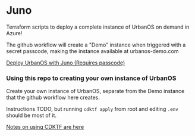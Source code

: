 # Juno

Terraform scripts to deploy a complete instance of UrbanOS on demand in Azure!

The github workflow will create a "Demo" instance when triggered with a
secret passcode, making the instance available at urbanos-demo.com

[Deploy UrbanOS with Juno (Requires passcode)]()

### Using this repo to creating your own instance of UrbanOS

Create your own instance of UrbanOS, separate from the Demo instance that
the github workflow here creates.

Instructions TODO, but running `cdktf apply` from root and editing `.env` should
be most of it.

[Notes on using CDKTF are here](/notes/cdktf.md)
